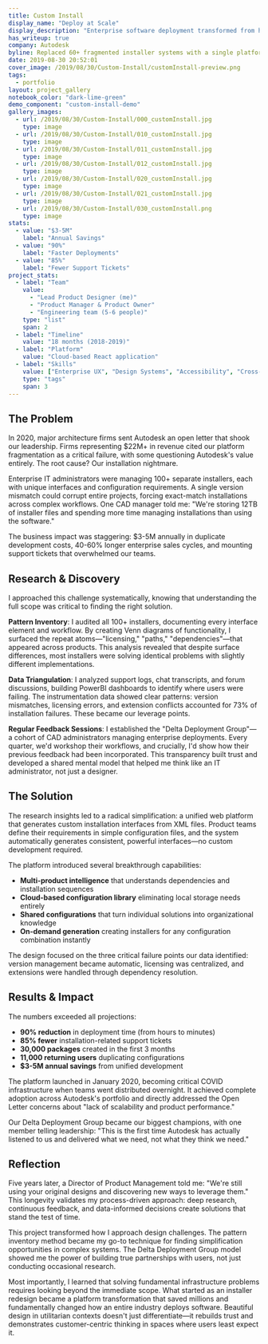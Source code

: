 ```yaml
---
title: Custom Install
display_name: "Deploy at Scale"
display_description: "Enterprise software deployment transformed from hours to minutes"
has_writeup: true
company: Autodesk
byline: Replaced 60+ fragmented installer systems with a single platform that generates custom UIs from XML—saving Autodesk millions in duplicate development work
date: 2019-08-30 20:52:01
cover_image: /2019/08/30/Custom-Install/customInstall-preview.png
tags:
  - portfolio
layout: project_gallery
notebook_color: "dark-lime-green"
demo_component: "custom-install-demo"
gallery_images:
  - url: /2019/08/30/Custom-Install/000_customInstall.jpg
    type: image
  - url: /2019/08/30/Custom-Install/010_customInstall.jpg
    type: image
  - url: /2019/08/30/Custom-Install/011_customInstall.jpg
    type: image
  - url: /2019/08/30/Custom-Install/012_customInstall.jpg
    type: image
  - url: /2019/08/30/Custom-Install/020_customInstall.jpg
    type: image
  - url: /2019/08/30/Custom-Install/021_customInstall.jpg
    type: image
  - url: /2019/08/30/Custom-Install/030_customInstall.png
    type: image
stats:
  - value: "$3-5M"
    label: "Annual Savings"
  - value: "90%"
    label: "Faster Deployments"
  - value: "85%"
    label: "Fewer Support Tickets"
project_stats:
  - label: "Team"
    value: 
      - "Lead Product Designer (me)"
      - "Product Manager & Product Owner"
      - "Engineering team (5-6 people)"
    type: "list"
    span: 2
  - label: "Timeline"
    value: "18 months (2018-2019)"
  - label: "Platform"
    value: "Cloud-based React application"
  - label: "Skills"
    value: ["Enterprise UX", "Design Systems", "Accessibility", "Cross-platform Design"]
    type: "tags"
    span: 3
---
```



## The Problem

In 2020, major architecture firms sent Autodesk an open letter that shook our leadership. Firms representing $22M+ in revenue cited our platform fragmentation as a critical failure, with some questioning Autodesk's value entirely. The root cause? Our installation nightmare.

Enterprise IT administrators were managing 100+ separate installers, each with unique interfaces and configuration requirements. A single version mismatch could corrupt entire projects, forcing exact-match installations across complex workflows. One CAD manager told me: "We're storing 12TB of installer files and spending more time managing installations than using the software."

The business impact was staggering: $3-5M annually in duplicate development costs, 40-60% longer enterprise sales cycles, and mounting support tickets that overwhelmed our teams.

## Research & Discovery

I approached this challenge systematically, knowing that understanding the full scope was critical to finding the right solution.

**Pattern Inventory**: I audited all 100+ installers, documenting every interface element and workflow. By creating Venn diagrams of functionality, I surfaced the repeat atoms—"licensing," "paths," "dependencies"—that appeared across products. This analysis revealed that despite surface differences, most installers were solving identical problems with slightly different implementations.

**Data Triangulation**: I analyzed support logs, chat transcripts, and forum discussions, building PowerBI dashboards to identify where users were failing. The instrumentation data showed clear patterns: version mismatches, licensing errors, and extension conflicts accounted for 73% of installation failures. These became our leverage points.

**Regular Feedback Sessions**: I established the "Delta Deployment Group"—a cohort of CAD administrators managing enterprise deployments. Every quarter, we'd workshop their workflows, and crucially, I'd show how their previous feedback had been incorporated. This transparency built trust and developed a shared mental model that helped me think like an IT administrator, not just a designer.

## The Solution

The research insights led to a radical simplification: a unified web platform that generates custom installation interfaces from XML files. Product teams define their requirements in simple configuration files, and the system automatically generates consistent, powerful interfaces—no custom development required.

The platform introduced several breakthrough capabilities:

- **Multi-product intelligence** that understands dependencies and installation sequences
- **Cloud-based configuration library** eliminating local storage needs entirely
- **Shared configurations** that turn individual solutions into organizational knowledge
- **On-demand generation** creating installers for any configuration combination instantly

The design focused on the three critical failure points our data identified: version management became automatic, licensing was centralized, and extensions were handled through dependency resolution.

## Results & Impact

The numbers exceeded all projections:

- **90% reduction** in deployment time (from hours to minutes)
- **85% fewer** installation-related support tickets
- **30,000 packages** created in the first 3 months
- **11,000 returning users** duplicating configurations
- **$3-5M annual savings** from unified development

The platform launched in January 2020, becoming critical COVID infrastructure when teams went distributed overnight. It achieved complete adoption across Autodesk's portfolio and directly addressed the Open Letter concerns about "lack of scalability and product performance."

Our Delta Deployment Group became our biggest champions, with one member telling leadership: "This is the first time Autodesk has actually listened to us and delivered what we need, not what they think we need."

## Reflection

Five years later, a Director of Product Management told me: "We're still using your original designs and discovering new ways to leverage them." This longevity validates my process-driven approach: deep research, continuous feedback, and data-informed decisions create solutions that stand the test of time.

This project transformed how I approach design challenges. The pattern inventory method became my go-to technique for finding simplification opportunities in complex systems. The Delta Deployment Group model showed me the power of building true partnerships with users, not just conducting occasional research.

Most importantly, I learned that solving fundamental infrastructure problems requires looking beyond the immediate scope. What started as an installer redesign became a platform transformation that saved millions and fundamentally changed how an entire industry deploys software. Beautiful design in utilitarian contexts doesn't just differentiate—it rebuilds trust and demonstrates customer-centric thinking in spaces where users least expect it.
